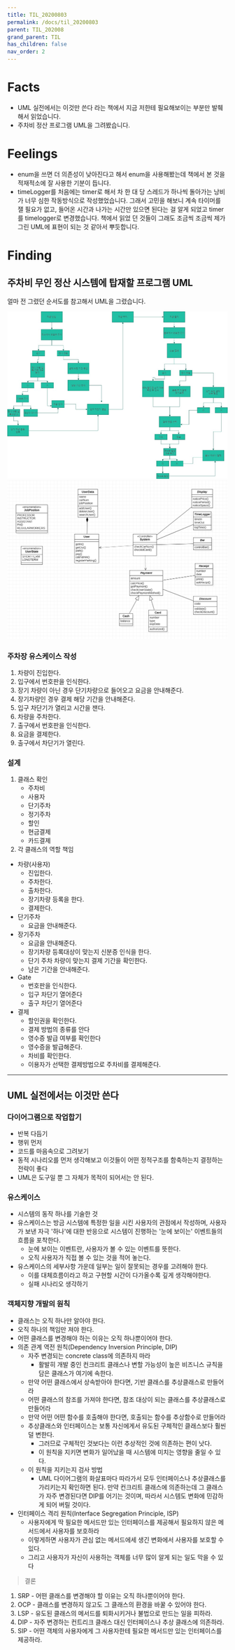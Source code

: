 ```yaml
---
title: TIL_20200803
permalink: /docs/til_20200803
parent: TIL_202008
grand_parent: TIL
has_children: false
nav_order: 2
---
```


# Facts

- UML 실전에서는 이것만 쓴다 라는 책에서 지금 저한테 필요해보이는 부분만 발췌해서 읽었습니다.
- 주차비 정산 프로그램 UML을 그려봤습니다.

# Feelings

- enum을 쓰면 더 의존성이 낮아진다고 해서 enum을 사용해봤는데 책에서 본 것을 적재적소에 잘 사용한 기분이 듭니다.
- timeLogger를 처음에는 timer로 해서 차 한 대 당 스레드가 하나씩 돌아가는 낭비가 너무 심한 작동방식으로 작성했었습니다. 그래서 고민을 해보니 계속 타이머를 잴 필요가 없고, 들어온 시간과 나가는 시간만 있으면 된다는 걸 알게 되었고 timer를 timelogger로 변경했습니다. 책에서 읽었 던 것들이 그래도 조금씩 조금씩 제가 그린 UML에 표현이 되는 것 같아서 뿌듯합니다.

# Finding

## 주차비 무인 정산 시스템에 탑재할 프로그램 UML

얼마 전 그렸던 순서도를 참고해서 UML을 그렸습니다.

![](/assets/images/drawio.jpg)
![](/assets/images/parking02.png)

### 주차장 유스케이스 작성

1. 차량이 진입한다.
2. 입구에서 번호판을 인식한다.
3. 장기 차량이 아닌 경우 단기차량으로 들어오고 요금을 안내해준다.
4. 장기차량인 경우 결제 해당 기간을 안내해준다.
5. 입구 차단기가 열리고 시간을 잰다.
6. 차량을 주차한다.
7. 출구에서 번호판을 인식한다.
8. 요금을 결제한다.
9. 출구에서 차단기가 열린다.

### 설계

1. 클래스 확인
   - 주차비
   - 사용자
   - 단기주차
   - 정기주차
   - 할인
   - 현금결제
   - 카드결제
2. 각 클래스의 역할 책임

- 차량(사용자)
  - 진입한다.
  - 주차한다.
  - 출차한다.
  - 장기차량 등록을 한다.
  - 결제한다.
- 단기주차
  - 요금을 안내해준다.
- 장기주차
  - 요금을 안내해준다.
  - 장기차량 등록대상이 맞는지 신분증 인식을 한다.
  - 단기 주차 차량이 맞는지 결제 기간을 확인한다.
  - 남은 기간을 안내해준다.
- Gate
  - 번호판을 인식한다.
  - 입구 차단기 열어준다
  - 출구 차단기 열어준다
- 결제
  - 할인권을 확인한다.
  - 결제 방법의 종류를 안다
  - 영수증 발급 여부를 확인한다
  - 영수증을 발급해준다.
  - 차비를 확인한다.
  - 이용자가 선택한 결제방법으로 주차비를 결제해준다.

---

## UML 실전에서는 이것만 쓴다

### 다이어그램으로 작업합기

- 반복 다듬기
- 행위 먼저
- 코드를 마음속으로 그려보기
- 동적 시나리오를 먼저 생각해보고 이것들이 어떤 정적구조를 함축하는지 결정하는 전략이 좋다
- UML은 도구일 뿐 그 자체가 목적이 되어서는 안 된다.

### 유스케이스

- 시스템의 동작 하나를 기술한 것
- 유스케이스는 방금 시스템에 특정한 일을 시킨 사용자의 관점에서 작성하며, 사용자가 보낸 자극 '하나'에 대한 반응으로 시스템이 진행하는 '눈에 보이는' 이벤트들의 흐름을 포착한다.
  - 눈에 보이는 이벤트란, 사용자가 볼 수 있는 이벤트를 뜻한다.
  - 오직 사용자가 직접 볼 수 있는 것을 적어 놓는다.
- 유스케이스의 세부사항 가운데 일부는 일이 잘못되는 경우를 고려해야 한다.
  - 이를 대체흐름이라고 하고 구현할 시간이 다가올수록 깊게 생각해야한다.
  - 실패 시나리오 생각하기

### 객체지향 개발의 원칙

- 클래스는 오직 하나만 알아야 한다.
- 오직 하나의 책임만 져야 한다.
- 어떤 클래스를 변경해야 하는 이유는 오직 하나뿐이어야 한다.
- 의존 관계 역전 원칙(Dependency Inversion Principle, DIP)
  - 자주 변경되는 concrete class에 의존하지 마라
    - 활발히 개발 중인 컨크리트 클래스나 변할 가능성이 높은 비즈니스 규칙을 담은 클래스가 여기에 속한다.
  - 만약 어떤 클래스에서 상속받아야 한다면, 기반 클래스를 추상클래스로 만들어라
  - 어떤 클래스의 참조를 가져야 한다면, 참조 대상이 되는 클래스를 추상클래스로 만들어라
  - 만약 어떤 어떤 함수를 호출해야 한다면, 호출되는 함수를 추상함수로 만들어라
  - 추상클래스와 인터페이스는 보통 자신에게서 유도된 구체적인 클래스보다 훨씬 덜 변한다.
    - 그러므로 구체적인 것보다는 이런 추상적인 것에 의존하는 편이 낫다.
    - 이 원칙을 지키면 변화가 일어났을 때 시스템에 미치는 영향을 줄일 수 있다.
  - 이 원칙을 지키는지 검사 방법
    - UML 다이어그램의 화살표마다 따라가서 모두 인터페이스나 추상클래스를 가리키는지 확인하면 된다. 만약 컨크리트 클래스에 의존하는데 그 클래스가 자주 변경된다면 DIP를 어기는 것이며, 따라서 시스템도 변화에 민감하게 되어 버릴 것이다.
- 인터페이스 격리 원칙(Interface Segregation Principle, ISP)
  - 사용자에게 딱 필요한 메서드만 있는 인터페이스를 제공해서 필요하지 않은 메서드에서 사용자를 보호하라
  - 이렇게하면 사용자가 관심 없는 메서드에세 생긴 변화에서 사용자를 보호할 수 있다.
  - 그리고 사용자가 자신이 사용하는 객체를 너무 많이 알게 되는 일도 막을 수 있다

> 결론

1.  SRP - 어떤 클래스를 변경해야 할 이유는 오직 하나뿐이어야 한다.
2.  OCP - 클래스를 변경하지 않고도 그 클래스의 환경을 바꿀 수 있어야 한다.
3.  LSP - 유도된 클래스의 메서드를 퇴화시키거나 불법으로 만드는 일을 피하라.
4.  DIP - 자주 변경하는 컨트리크 클래스 대신 인터페이스나 추상 클래스에 의존하라.
5.  SIP - 어떤 객체의 사용자에게 그 사용자한테 필요한 메서드만 있는 인터페이스를 제공하라.
